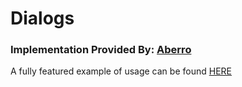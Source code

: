# Dialogs

### Implementation Provided By: [Aberro](https://github.com/Aberro)

A fully featured example of usage can be found [HERE](https://github.com/Aberro/PreventEscape/blob/master/CampaignBehaviors/RequirePrisonerFreeBehavior.cs)